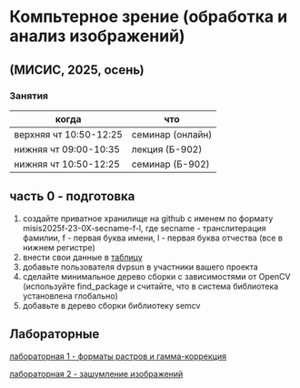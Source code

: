 # Компьтерное зрение (обработка и анализ изображений)
## (МИСИС, 2025, осень)

### Занятия
| когда                | что             |
|----------------------|-----------------|
|верхняя чт 10:50-12:25| семинар (онлайн)|
|нижняя чт 09:00-10:35 | лекция  (Б-902) |
|нижняя чт 10:50-12:25 | семинар (Б-902) |

## часть 0 - подготовка

1. создайте приватное хранилище на github с именем по формату misis2025f-23-0X-secname-f-l, где secname - транслитерация фамилии, f - первая буква имени, l - первая буква отчества (все в нижнем регистре)
2. внести свои данные в [таблицу](https://docs.google.com/spreadsheets/d/1-bpmEDdCSL9JtdzQeYXABu7KZxjoPZL9xdvrr0BthRU/edit?usp=sharing)
3. добавьте пользователя dvpsun в участники вашего проекта
4. сделайте минимальное дерево сборки с зависимостями от OpenCV (используйте find_package и  считайте, что в система библиотека установлена глобально)
5. добавьте в дерево сборки библиотеку semcv

## Лабораторные

[лабораторная 1 - форматы растров и гамма-коррекция](lab01.md)  

[лабораторная 2 - зашумление изображений](lab02.md)

